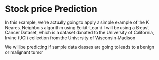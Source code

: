 # Stock price Prediction
In this example, we're actually going to apply a simple example of the K Nearest Neighbors algorithm using Scikit-Learn/
I will be using a Breast Cancer Dataset, which is a dataset donated to the University of California, Irvine (UCI) collection from the University of Wisconsin-Madison

We will be predicting if sample data classes are going to leads to a benign or malignant tumor



